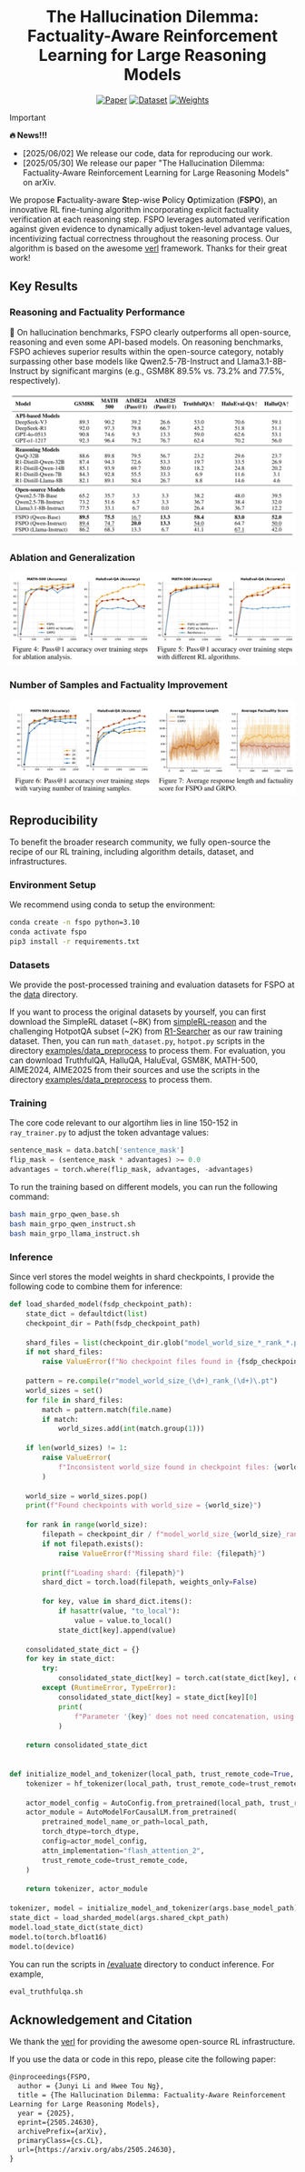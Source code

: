<div align='center'>
<h1>The Hallucination Dilemma: Factuality-Aware Reinforcement Learning for Large Reasoning Models</h1>

<!-- TODO:  Thread,Paper,Dataset,Weights-->
[![Paper](https://img.shields.io/badge/paper-5f16a8?style=for-the-badge&logo=arxiv&logoColor=white)](https://www.arxiv.org/pdf/2505.24630)
[![Dataset](https://img.shields.io/badge/Datasets-4d8cd8?style=for-the-badge&logo=huggingface&logoColor=white)]()
[![Weights](https://img.shields.io/badge/Model%20Weights-63cad3?style=for-the-badge&logo=huggingface&logoColor=white)]()
</div>

> [!IMPORTANT]
> **🔥 News!!!**
> - [2025/06/02] We release our code, data for reproducing our work.
> - [2025/05/30] We release our paper "The Hallucination Dilemma: Factuality-Aware Reinforcement Learning for Large Reasoning Models" on arXiv.

We propose **F**actuality-aware **S**tep-wise **P**olicy **O**ptimization (**FSPO**), an innovative RL fine-tuning algorithm incorporating explicit factuality verification at each reasoning step. FSPO leverages automated verification against given evidence to dynamically adjust token-level advantage values, incentivizing factual correctness throughout the reasoning process. Our algorithm is based on the awesome [verl](https://github.com/volcengine/verl) framework. Thanks for their great work!

## Key Results

### Reasoning and Factuality Performance

🚀 On hallucination benchmarks, FSPO clearly outperforms all open-source, reasoning and even some API-based models. On reasoning benchmarks, FSPO achieves superior results within the open-source category, notably surpassing other base models like Qwen2.5-7B-Instruct and Llama3.1-8B-Instruct by significant margins (e.g., GSM8K 89.5% vs. 73.2% and 77.5%, respectively).

![alt text](assets/main.png)

### Ablation and Generalization

![alt text](assets/ab.png)

### Number of Samples and Factuality Improvement

![alt text](assets/cd.png)

## Reproducibility

To benefit the broader research community, we fully open-source the recipe of our RL training, including algorithm details, dataset, and infrastructures.

### Environment Setup

We recommend using conda to setup the environment:

```bash
conda create -n fspo python=3.10
conda activate fspo
pip3 install -r requirements.txt
```

### Datasets
We provide the post-processed training and evaluation datasets for FSPO at the [data](https://github.com/turboLJY/FSPO/tree/master/data) directory.

If you want to process the original datasets by yourself, you can first download the SimpleRL dataset (~8K) from [simpleRL-reason](https://github.com/hkust-nlp/simpleRL-reason) and the challenging HotpotQA subset (~2K) from [R1-Searcher](https://github.com/RUCAIBox/R1-Searcher) as our raw training dataset. Then, you can run ```math_dataset.py```, ```hotpot.py``` scripts in the directory [examples/data_preprocess](https://github.com/turboLJY/FSPO/tree/master/examples/data_preprocess) to process them. For evaluation, you can download TruthfulQA, HalluQA, HaluEval, GSM8K, MATH-500, AIME2024, AIME2025 from their sources and use the scripts in the directory [examples/data_preprocess](https://github.com/turboLJY/FSPO/tree/master/examples/data_preprocess) to process them.

### Training

The core code relevant to our algortihm lies in line 150-152 in ```ray_trainer.py``` to adjust the token advantage values:

```python
sentence_mask = data.batch['sentence_mask']
flip_mask = (sentence_mask * advantages) >= 0.0
advantages = torch.where(flip_mask, advantages, -advantages)
```

To run the training based on different models, you can run the following command:

```bash
bash main_grpo_qwen_base.sh
bash main_grpo_qwen_instruct.sh
bash main_grpo_llama_instruct.sh
```

### Inference

Since verl stores the model weights in shard checkpoints, I provide the following code to combine them for inference:

```python
def load_sharded_model(fsdp_checkpoint_path):
    state_dict = defaultdict(list)
    checkpoint_dir = Path(fsdp_checkpoint_path)

    shard_files = list(checkpoint_dir.glob("model_world_size_*_rank_*.pt"))
    if not shard_files:
        raise ValueError(f"No checkpoint files found in {fsdp_checkpoint_path}")

    pattern = re.compile(r"model_world_size_(\d+)_rank_(\d+)\.pt")
    world_sizes = set()
    for file in shard_files:
        match = pattern.match(file.name)
        if match:
            world_sizes.add(int(match.group(1)))

    if len(world_sizes) != 1:
        raise ValueError(
            f"Inconsistent world_size found in checkpoint files: {world_sizes}"
        )

    world_size = world_sizes.pop()
    print(f"Found checkpoints with world_size = {world_size}")

    for rank in range(world_size):
        filepath = checkpoint_dir / f"model_world_size_{world_size}_rank_{rank}.pt"
        if not filepath.exists():
            raise ValueError(f"Missing shard file: {filepath}")

        print(f"Loading shard: {filepath}")
        shard_dict = torch.load(filepath, weights_only=False)

        for key, value in shard_dict.items():
            if hasattr(value, "to_local"):
                value = value.to_local()
            state_dict[key].append(value)

    consolidated_state_dict = {}
    for key in state_dict:
        try:
            consolidated_state_dict[key] = torch.cat(state_dict[key], dim=0)
        except (RuntimeError, TypeError):
            consolidated_state_dict[key] = state_dict[key][0]
            print(
                f"Parameter '{key}' does not need concatenation, using first shard value"
            )

    return consolidated_state_dict


def initialize_model_and_tokenizer(local_path, trust_remote_code=True, torch_dtype=torch.bfloat16):
    tokenizer = hf_tokenizer(local_path, trust_remote_code=trust_remote_code)

    actor_model_config = AutoConfig.from_pretrained(local_path, trust_remote_code=trust_remote_code)
    actor_module = AutoModelForCausalLM.from_pretrained(
        pretrained_model_name_or_path=local_path,
        torch_dtype=torch_dtype,
        config=actor_model_config,
        attn_implementation="flash_attention_2",
        trust_remote_code=trust_remote_code,
    )

    return tokenizer, actor_module

tokenizer, model = initialize_model_and_tokenizer(args.base_model_path)
state_dict = load_sharded_model(args.shared_ckpt_path)
model.load_state_dict(state_dict)
model.to(torch.bfloat16)
model.to(device)
```

You can run the scripts in [/evaluate](https://github.com/turboLJY/FSPO/tree/master/evaluate) directory to conduct inference. For example, 

```bash
eval_truthfulqa.sh
```

## Acknowledgement and Citation

We thank the [verl](https://github.com/volcengine/verl) for providing the awesome open-source RL infrastructure.

If you use the data or code in this repo, please cite the following paper:

```
@inproceedings{FSPO,
  author = {Junyi Li and Hwee Tou Ng},
  title = {The Hallucination Dilemma: Factuality-Aware Reinforcement Learning for Large Reasoning Models},
  year = {2025},
  eprint={2505.24630},
  archivePrefix={arXiv},
  primaryClass={cs.CL},
  url={https://arxiv.org/abs/2505.24630}, 
}
```
